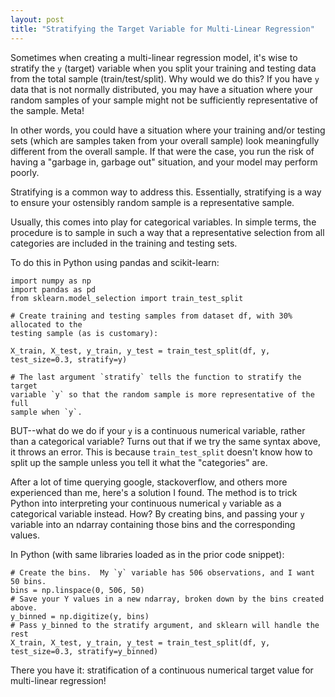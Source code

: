 ```yaml
---
layout: post
title: "Stratifying the Target Variable for Multi-Linear Regression"
---
```

Sometimes when creating a multi-linear regression model, it's wise to stratify the `y` (target) variable when you split your training and testing data from the total sample (train/test/split).  Why would we do this?  If you have `y` data that is not normally distributed, you may have a situation where your random samples of your sample might not be sufficiently representative of the sample.  Meta!

In other words, you could have a situation where your training and/or testing sets (which are samples taken from your overall sample) look meaningfully different from the overall sample.  If that were the case, you run the risk of having a "garbage in, garbage out" situation, and your model may perform poorly.  

Stratifying is a common way to address this.  Essentially, stratifying is a way to ensure your ostensibly random sample is a representative sample.  

Usually, this comes into play for categorical variables.  In simple terms, the procedure is to sample in such a way that a representative selection from all categories are included in the training and testing sets.

To do this in Python using pandas and scikit-learn:

    import numpy as np
    import pandas as pd
    from sklearn.model_selection import train_test_split

    # Create training and testing samples from dataset df, with 30% allocated to the
    testing sample (as is customary):

    X_train, X_test, y_train, y_test = train_test_split(df, y, test_size=0.3, stratify=y)

    # The last argument `stratify` tells the function to stratify the target
    variable `y` so that the random sample is more representative of the full
    sample when `y`.

BUT--what do we do if your `y` is a continuous numerical variable, rather than a categorical variable?  Turns out that if we try the same syntax above, it throws an error.  This is because `train_test_split` doesn't know how to split up the sample unless you tell it what the "categories" are.

After a lot of time querying google, stackoverflow, and others more experienced than me, here's a solution I found.  The method is to trick Python into interpreting your continuous numerical `y` variable as a categorical variable instead.  How?  By creating bins, and passing your `y` variable into an ndarray containing those bins and the corresponding values.

In Python (with same libraries loaded as in the prior code snippet):

    # Create the bins.  My `y` variable has 506 observations, and I want 50 bins.
    bins = np.linspace(0, 506, 50)
    # Save your Y values in a new ndarray, broken down by the bins created above.
    y_binned = np.digitize(y, bins)
    # Pass y_binned to the stratify argument, and sklearn will handle the rest
    X_train, X_test, y_train, y_test = train_test_split(df, y, test_size=0.3, stratify=y_binned)

There you have it: stratification of a continuous numerical target value for multi-linear regression!
